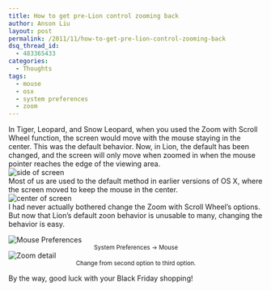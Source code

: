 ```yaml
---
title: How to get pre-Lion control zooming back
author: Anson Liu
layout: post
permalink: /2011/11/how-to-get-pre-lion-control-zooming-back
dsq_thread_id:
  - 483365433
categories:
  - Thoughts
tags:
  - mouse
  - osx
  - system preferences
  - zoom
---
```

In Tiger, Leopard, and Snow Leopard, when you used the Zoom with Scroll Wheel function, the screen would move with the mouse staying in the center. This was the default behavior. Now, in Lion, the default has been changed, and the screen will only move when zoomed in when the mouse pointer reaches the edge of the viewing area.  
<img class="aligncenter size-full wp-image-1121" title="side of screen" src="https://i2.wp.com/apparentetch.com/wp-content/uploads/2011/11/side-of-screen.png?resize=300%2C149" alt="side of screen" data-recalc-dims="1" />  
Most of us are used to the default method in earlier versions of OS X, where the screen moved to keep the mouse in the center.  
<img class="aligncenter size-full wp-image-1122" title="center of screen" src="https://i1.wp.com/apparentetch.com/wp-content/uploads/2011/11/center-of-screen.png?resize=300%2C149" alt="center of screen" data-recalc-dims="1" />  
I had never actually bothered change the Zoom with Scroll Wheel&#8217;s options. But now that Lion&#8217;s default zoon behavior is unusable to many, changing the behavior is easy.

<img class="aligncenter size-full wp-image-1124" title="Mouse Preferences" src="https://i1.wp.com/apparentetch.com/wp-content/uploads/2011/11/mouse-prefs.png?resize=512%2C297" alt="Mouse Preferences" data-recalc-dims="1" />  
<center>
  <small>System Preferences → Mouse</small>
</center>

<img class="aligncenter size-full wp-image-1125" title="Zoom detail" src="https://i2.wp.com/apparentetch.com/wp-content/uploads/2011/11/zoom-detail.png?resize=468%2C201" alt="Zoom detail" data-recalc-dims="1" />  
<center>
  <small>Change from second option to third option.</small>
</center>

By the way, good luck with your Black Friday shopping!